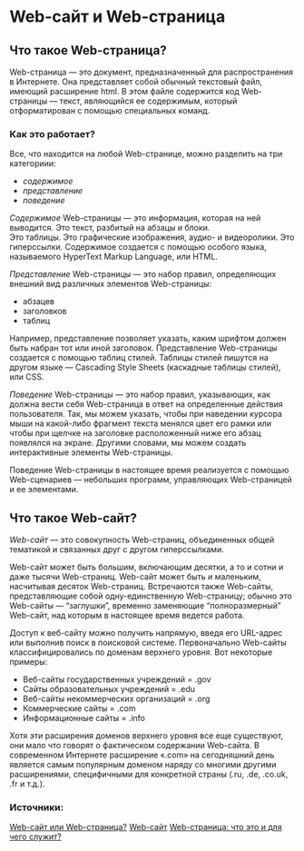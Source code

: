 # Web-сайт и Web-страница
## Что такое Web-страница? 

Web-страница — это документ, предназначенный для распространения в Интернете. 
Она представляет собой обычный текстовый файл, имеющий расширение html. 
В этом файле содержится код Web-страницы — текст, являющийся ее содержимым, который отформатирован с помощью специальных команд. 

### Как это работает? 

Все, что находится на любой Web-странице, можно разделить на три категориии:
- _содержимое_
- _представление_
- _поведение_

_Содержимое_ Web-страницы — это информация, которая на ней выводится. 
Это текст, разбитый на абзацы и блоки.  
Это таблицы. 
Это графические изображения, аудио- и видеоролики. 
Это гиперссылки. 
Содержимое создается с помощью особого языка, называемого HyperText Markup Language, или HTML.  

_Представление_ Web-страницы — это набор правил, 
определяющих внешний вид различных элементов Web-страницы: 
- абзацев
- заголовков
- таблиц 

Например, представление позволяет указать, 
каким шрифтом должен быть набран тот или иной заголовок. 
Представление Web-страницы создается с помощью таблиц стилей. 
Таблицы стилей пишутся на другом языке — Cascading Style Sheets 
(каскадные таблицы стилей), 
или CSS. 

_Поведение_ Web-страницы — это набор правил, указывающих, как должна вести себя Web-страница в ответ на определенные действия пользователя. 
Так, мы можем указать, чтобы при наведении курсора мыши на какой-либо фрагмент текста менялся цвет его рамки или чтобы при щелчке на заголовке расположенный ниже его абзац появлялся на экране. 
Другими словами, мы можем создать интерактивные элементы Web-страницы. 

Поведение Web-страницы в настоящее время реализуется с помощью Web-сценариев — небольших программ, управляющих Web-страницей и ее элементами. 

## Что такое Web-сайт? 

_Web-сайт_ — это совокупность Web-страниц, 
объединенных общей тематикой и связанных друг с другом гиперссылками. 

Web-сайт может быть большим, включающим десятки, а то и сотни и даже тысячи Web-страниц. 
Web-сайт может быть и маленьким, насчитывая десяток Web-страниц. 
Встречаются также Web-сайты, представляющие собой одну-единственную Web-страницу;
обычно это Web-сайты — “заглушки”, временно заменяющие “полноразмерный” Web-сайт, над которым в настоящее время ведется работа. 

Доступ к веб-сайту можно получить напрямую, введя его URL-адрес или выполнив поиск в поисковой системе.
Первоначально Web-сайты классифицировались по доменам верхнего уровня. Вот некоторые примеры: 

- Веб-сайты государственных учреждений = .gov 
- Сайты образовательных учреждений = .edu 
- Веб-сайты некоммерческих организаций = .org 
- Коммерческие сайты = .com 
- Информационные сайты = .info 

Хотя эти расширения доменов верхнего уровня все еще существуют, они мало что говорят о фактическом содержании Web-сайта. 
В современном Интернете расширение «.com» на сегодняшний день является самым популярным доменом наряду со многими другими расширениями, специфичными для конкретной страны (.ru, .de, .co.uk, .fr и т.д.). 

### Источники: 

[Web-сайт или Web-страница?](https://www.javatpoint.com/webpage-vs-website) 
[Web-сайт](https://www.techopedia.com/definition/5411/website) 
[Web-страница: что это и для чего служит?](https://listoweb.com.mx/que-es-una-pagina-web/)